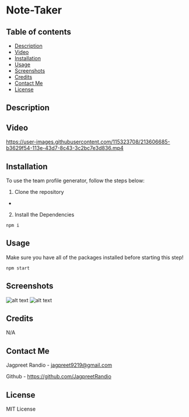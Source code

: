 # Note-Taker


## Table of contents
* [Description](#description)
* [Video](#video)
* [Installation](#installation)
* [Usage](#usage)
* [Screenshots](#screenshots)
* [Credits](#credits)
* [Contact Me](#contact-me)
* [License](#license)

## Description



## Video

https://user-images.githubusercontent.com/115323708/213606685-b3629f54-113e-43d7-8c43-3c2bc7e3d836.mp4

## Installation

To use the team profile generator, follow the steps below:

1. Clone the repository
 - 

2. Install the Dependencies 

``` npm i ```


## Usage 

Make sure you have all of the packages installed before starting this step! 

```npm start ```


## Screenshots


![alt text](images/screenshot1) 
![alt text](images/screenshot2) 

## Credits

N/A

## Contact Me

Jagpreet Randio - jagpreet9219@gmail.com

Github - https://github.com/JagpreetRandio


## License

MIT License